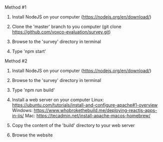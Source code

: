 Method #1

1. Install NodeJS on your computer (https://nodejs.org/en/download/)

2. Clone the 'master' branch to you computer (git clone https://github.com/voxco-evaluation/survey.git)

3. Browse to the 'survey' directory in terminal

4. Type 'npm start'


Method #2 

1. Install NodeJS on your computer (https://nodejs.org/en/download/)

2. Browse to the 'survey' directory in terminal

3. Type 'npm run build'

4. Install a web server on your computer
    Linux:      https://ubuntu.com/tutorials/install-and-configure-apache#1-overview
    Windows:    https://www.whobrokethebuild.me/deploying-reactjs-apps-in-iis/
    Mac:        https://tecadmin.net/install-apache-macos-homebrew/

5. Copy the content of the 'build' directory to your web server

6. Browse the website


